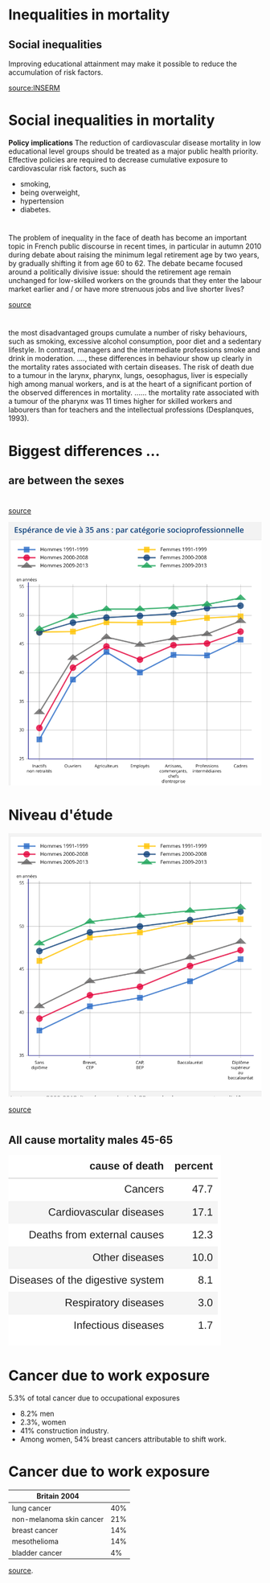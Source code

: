 <!--
theme: gaia
class: gaia lead
headingDivider: 1
paginate: true
header: 
footer: 
backgroundImage: linear-gradient(-20deg, rgba(0, 0, 0, 0.3), transparent)
_paginate: false
_header: ''
_footer: ''

style: |
  @keyframes marp-outgoing-transition-vertical-scroll {
    from { transform: translateY(0%); }
    to { transform: translateY(-100%); }
  }
  @keyframes marp-incoming-transition-vertical-scroll {
    from { transform: translateY(100%); }
    to { transform: translateY(0%); }
  }

  @keyframes marp-outgoing-transition-vflip {
    0% { animation-timing-function: ease-in; }
    50% {
      transform: perspective(100vw) translateZ(-100vw) rotateX(-90deg);
      opacity: 0.5;
      animation-timing-function: step-end;
    }
    100% { opacity: 0; }
  }
  @keyframes marp-incoming-transition-vflip {
    0% {
      animation-timing-function: step-start;
      opacity: 0;
    }
    50% {
      transform: perspective(100vw) translateZ(-100vw) rotateX(90deg);
      opacity: 0.5;
      animation-timing-function: ease-out;
    }
  }

  header, footer { text-align: center; color: currentcolor; }
  section.small-code pre { font-size: 68%; }
-->
# Inequalities in mortality 
<!-- _transition: fade -->
## Social inequalities 

Improving educational attainment may make
it possible to reduce the accumulation of risk factors.

<!-- [source](https://www.hal.inserm.fr/file/index/docid/364818/filename/Edisc-art-sept08.doc) -->
[source:INSERM](https://www.hal.inserm.fr/inserm-00364818v1/file/Edisc-art-sept08.pdf)


# Social inequalities in mortality 
<!-- _transition: cube -->


**Policy implications**
The reduction of cardiovascular disease mortality in low educational
level groups should be treated as a major public health priority.
Effective policies are required to decrease cumulative exposure to
cardiovascular risk factors, such as 

- smoking, 
- being overweight,
- hypertension 
- diabetes. 

#

<!-- _transition: fade -->
The problem of inequality in the face of death has become an important topic in French public discourse in recent times, in particular in autumn 2010 during debate about raising the minimum legal retirement age by two years, by gradually shifting it from age 60 to 62. The debate became focused around a politically divisive issue: should the retirement age remain unchanged for low-skilled workers on the grounds that they enter the labour market earlier and / or have more strenuous jobs and live shorter lives?

[source](https://www.ofce.sciences-po.fr/blog/social-inequality-in-the-face-of-death/)

#

<!-- _transition: fade -->

the most disadvantaged groups cumulate a number of risky behaviours, such as smoking, excessive alcohol consumption, poor diet and a sedentary lifestyle. In contrast, managers and the intermediate professions smoke and drink in moderation. ...., these differences in behaviour show up clearly in the mortality rates associated with certain diseases. The risk of death due to a tumour in the larynx, pharynx, lungs, oesophagus, liver is especially high among manual workers, and is at the heart of a significant portion of the observed differences in mortality. ...... the mortality rate associated with a tumour of the pharynx was 11 times higher for skilled workers and labourers than for teachers and the intellectual professions (Desplanques, 1993).



# Biggest differences ...
<!-- _transition: glow -->
## are between the sexes 

#

<!-- _transition: fade -->
[source](https://www.insee.fr/fr/statistiques/2383438#graphique-figure1_radio1)

![w:600](./table1.png)

# Niveau d'étude

<!-- _transition: fade -->
![w:500](./table2.png)

[source](https://www.insee.fr/fr/statistiques/2383438#graphique-figure1_radio2)

#

<!-- _transition: fade -->
## All cause mortality males 45-65
![](./table3.png)

# Cancer due to work exposure

<!-- _transition: cube -->
5.3% of total cancer due to occupational exposures 

- 8.2% men 
- 2.3%, women
- 41% construction industry. 
- Among women, 54% breast cancers attributable to shift work.


# Cancer due to work exposure

<!-- _transition: cube -->
|Britain 2004 ||
|---|---|
| lung cancer |40%  |
| non-melanoma skin cancer |21% |
| breast cancer |14% |
| mesothelioma |14% |
| bladder cancer |4%  |


[source](https://www.ncbi.nlm.nih.gov/pmc/articles/PMC4631263/#:~:text=Overall%2C%205.3%25%20of%20total%20cancer,%3B%202.3%25%2C%20women).


